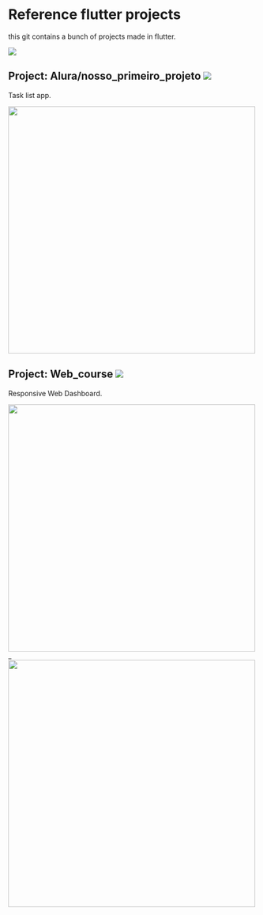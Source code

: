 # Reference flutter projects
<p align="justify">this git contains a bunch of projects made in flutter.</p>

<img src="https://img.shields.io/static/v1?label=flutter&message=framework&color=blue&style=for-the-badge&logo=FLUTTER"/>

## Project: Alura/nosso_primeiro_projeto <img src="https://img.shields.io/badge/Mobile-8A2BE2"/>
Task list app. 

<div align="start">
<img src="https://github.com/nascimento92/reference_flutter_projects/assets/59546387/055d2807-2d22-49ae-afd4-26e037394fa2)" height="500px">
</div>

## Project: Web_course <img src="https://img.shields.io/badge/Web-77CB3D"/>
Responsive Web Dashboard.

<div align="start">
<img src="https://github.com/nascimento92/reference_flutter_projects/assets/59546387/896272de-c461-4c1c-a571-d12851b8f54f" height="500px">
_
<img src="https://github.com/nascimento92/reference_flutter_projects/assets/59546387/83d6515f-31dd-452b-8c96-c1de48be6997" height="500px"> 
</div>

